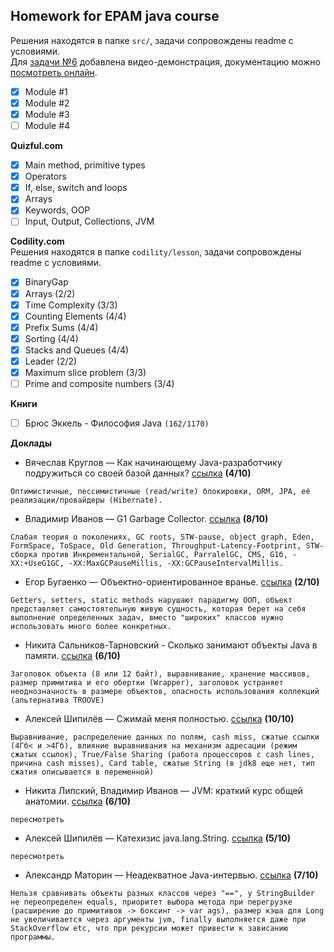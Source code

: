 ## **Homework for EPAM java course**  
Решения находятся в папке `src/`, задачи сопровождены readme с условиями.  
Для [задачи №6](https://github.com/alterG/javase01/tree/master/src/t06) добавлена видео-демонстрация, документацию можно [посмотреть онлайн](http://rubickcube.ru/epam/t06).    
- [X] Module #1
- [X] Module #2  
- [X] Module #3
- [ ] Module #4 

**Quizful.com**  
- [X] Main method, primitive types
- [X] Operators
- [X] If, else, switch and loops
- [X] Arrays
- [X] Keywords, OOP
- [ ] Input, Output, Collections, JVM  

**Codility.com**    
Решения находятся в папке `codility/lesson`, задачи сопровождены readme с условиями.  
- [X] BinaryGap
- [X] Arrays (2/2)
- [X] Time Complexity (3/3)
- [X] Counting Elements (4/4)
- [X] Prefix Sums (4/4)
- [X] Sorting (4/4)
- [X] Stacks and Queues (4/4)
- [X] Leader (2/2)
- [X] Maximum slice problem (3/3)
- [ ] Prime and composite numbers (3/4)

**Книги**
- [ ] Брюс Эккель - Философия Java `(162/1170)`  

**Доклады**  
* Вячеслав Круглов — Как начинающему Java-разработчику подружиться со своей базой данных? [ссылка](https://www.youtube.com/watch?v=dFASbaIG-UU) **(4/10)**
```
Оптимистичные, пессимистичные (read/write) блокировки, ORM, JPA, её реализации/провайдеры (Hibernate).  
```
* Владимир Иванов — G1 Garbage Collector. [ссылка](https://www.youtube.com/watch?v=iGRfyhE02lA) **(8/10)**
```
Слабая теория о поколениях, GC roots, STW-pause, object graph, Eden, FormSpace, ToSpace, Old Generation, Throughput-Latency-Footprint, STW-сборка против Инкрементальной, SerialGC, ParralelGC, CMS, G1б, -XX:+UseG1GC, -XX:MaxGCPauseMillis, -XX:GCPauseIntervalMillis.
```
* Егор Бугаенко — Объектно-ориентированное вранье. [ссылка](https://www.youtube.com/watch?v=lfdAwl3-X_c&t=3s) **(2/10)**
```
Getters, setters, static methods нарушают парадигму ООП, объект представляет самостоятельную живую сущность, которая берет на себя выполнение определенных задач, вместо "широких" классов нужно использовать много более конкретных.
```
*  Никита Сальников-Тарновский - Сколько занимают объекты Java в памяти. [ссылка](https://www.youtube.com/watch?v=raFDt883fFQ) **(6/10)**
```
Заголовок объекта (8 или 12 байт), выравнивание, хранение массивов, размер примитива и его обертки (Wrapper), заголовок устраняет неоднозначность в размере объектов, опасность использования коллекций (альтернатива TROOVE)
```
* Алексей Шипилёв — Сжимай меня полностью. [ссылка](https://www.youtube.com/watch?v=hOF7sewi6pk&t) **(10/10)**
```
Выравнивание, распределение данных по полям, cash miss, сжатые ссылки (4Гб< и >4Гб), влияние выравнивания на механизм адресации (режим сжатых ссылок), True/False Sharing (работа процессоров с cash lines, причина cash misses), Card table, сжатые String (в jdk8 еще нет, тип сжатия описывается в переменной)
```
* Никита Липский, Владимир Иванов — JVM: краткий курс общей анатомии. [ссылка](https://www.youtube.com/watch?v=-fcj6EL9rc4) **(6/10)**
```
пересмотреть
```
* Алексей Шипилёв — Катехизис java.lang.String. [ссылка](https://www.youtube.com/watch?v=SZFe3m1DV1A) **(5/10)**
```
пересмотреть
```
* Александр Маторин — Неадекватное Java-интервью. [ссылка](https://www.youtube.com/watch?v=AR9dtVaEUSM) **(7/10)**
```
Нельзя сравнивать объекты разных классов через "==", у StringBuilder не переопределен equals, приоритет выбора метода при перегрузке (расширение до примитивов -> боксинг -> var ags), размер кэша для Long не увеличивается через аргументы jvm, finally выполняется даже при StackOverflow etc, что при рекурсии может привести к зависанию программы.
```
